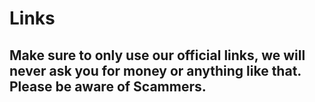 # Links

## Make sure to only use our official links, we will never ask you for money or anything like that. Please be aware of Scammers.
